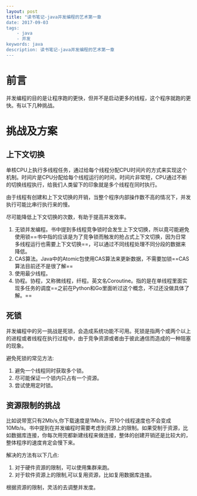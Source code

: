 ```yaml
---
layout: post
title: "读书笔记-java并发编程的艺术第一章
date: 2017-09-03
tags:
    - java    
    - 并发
keywords: java
description: 读书笔记-java并发编程的艺术第一章
---
```


# 前言
并发编程的目的是让程序跑的更快，但并不是启动更多的线程，这个程序就跑的更快。有以下几种挑战。

# 挑战及方案
## 上下文切换
单核CPU上执行多线程任务，通过给每个线程分配CPU时间片的方式来实现这个机制。时间片是CPU分配给每个线程运行的时间，时间片非常短，CPU通过不断的切换线程执行，给我们人类留下的印象就是多个线程在同时执行。

由于线程有创建和上下文切换的开销，当整个程序内部操作数不高的情况下，并发执行可能比串行执行来的慢。

尽可能降低上下文切换的次数，有助于提高并发效率。
1. 无锁并发编程。书中提到多线程竞争锁时会发生上下文切换，所以竟可能避免使用锁==书中指的应该是为了竞争锁而触发的抢占式上下文切换，因为日常多线程运行也需要上下文切换==，可以通过不同线程处理不同分段的数据来降低。
2. CAS算法。Java中的Atomic包使用CAS算法来更新数据，不需要加锁==CAS算法目前还不是很了解==
3. 使用最少线程。
4. 协程。协程，又称微线程，纤程。英文名Coroutine。指的是在单线程里面实现多任务的调度==之前在Python和Go里面听过这个概念，不过还没做具体了解。==

## 死锁
并发编程中的另一挑战是死锁，会造成系统功能不可用。死锁是指两个或两个以上的进程或者线程在执行过程中，由于竞争资源或者由于彼此通信而造成的一种阻塞的现象。

避免死锁的常见方法:
1. 避免一个线程同时获取多个锁。
2. 尽可能保证一个锁内只占有一个资源。
3. 尝试使用定时锁。

## 资源限制的挑战
比如说带宽只有2Mb/s,你下载速度是1Mb/s，开10个线程速度也不会变成10Mb/s。书中提到在并发编程时需要考虑到资源上的限制。如果受制于资源，比如数据库连接，你每次用完都新建线程来做连接，整体的创建开销还是比较大的，整体程序的速度肯定会慢下来。

解决的方法有以下几点:
1. 对于硬件资源的限制，可以使用集群来跑。
2. 对于软件资源上的限制,可以复用资源，比如复用数据库连接。

根据资源的限制，灵活的去调整并发度。
